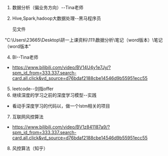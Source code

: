 1. 数据分析（偏业务方向）--Tina老师
2. Hive,Spark,hadoop大数据处理--黑马程序员

   见文件
   
 "C:\Users\23665\Desktop\研一上课资料\111\数据分析\笔记（word版本）\笔记（word版本"
 
4. BI--Tina老师
- https://www.bilibili.com/video/BV14U4y1e7Jy/?spm_id_from=333.337.search-card.all.click&vd_source=d76bdaf2188cbe14546d9b55951ecc55
5. leetcode--剑指offer
6. 继续深度的学习之前的深度学习模型--实践
- 看动手深度学习的代码以，做一个lstm相关的项目
7. 互联网风控算法
- https://www.bilibili.com/video/BV1z841187a9/?spm_id_from=333.337.search-card.all.click&vd_source=d76bdaf2188cbe14546d9b55951ecc55
8. 风控算法（知乎）
